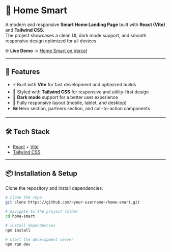 # 🏡 Home Smart

A modern and responsive **Smart Home Landing Page** built with **React (Vite)** and **Tailwind CSS**.  
The project showcases a clean UI, dark mode support, and smooth responsive design optimized for all devices.

🌐 **Live Demo** → [Home Smart on Vercel](https://home-smart-nine.vercel.app/)

---

## 🚀 Features

- ⚡️ Built with **Vite** for fast development and optimized builds  
- 🎨 Styled with **Tailwind CSS** for responsive and utility-first design  
- 🌙 **Dark mode** support for a better user experience  
- 📱 Fully responsive layout (mobile, tablet, and desktop)  
- 🖼️ Hero section, partners section, and call-to-action components  

---

## 🛠️ Tech Stack

- [React](https://react.dev/) + [Vite](https://vitejs.dev/)  
- [Tailwind CSS](https://tailwindcss.com/)  

---

## 📦 Installation & Setup

Clone the repository and install dependencies:

```bash
# clone the repo
git clone https://github.com/<your-username>/home-smart.git

# navigate to the project folder
cd home-smart

# install dependencies
npm install

# start the development server
npm run dev
